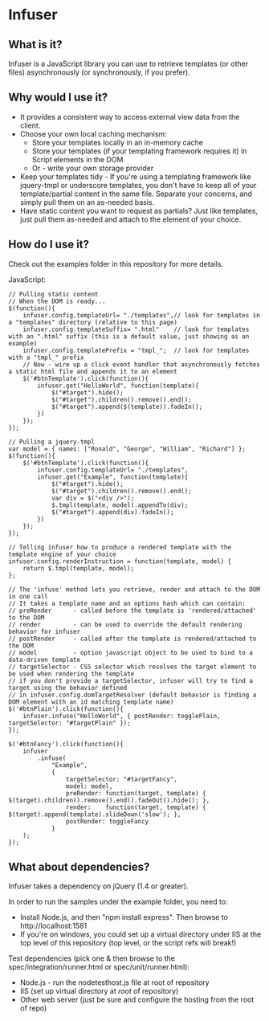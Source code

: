 # Infuser

## What is it?
Infuser is a JavaScript library you can use to retrieve templates (or other files) asynchronously (or synchronously, if you prefer).

## Why would I use it?
* It provides a consistent way to access external view data from the client.
* Choose your own local caching mechanism:
    * Store your templates locally in an in-memory cache
    * Store your templates (if your templating framework requires it) in Script elements in the DOM
    * Or - write your own storage provider
* Keep your templates tidy - If you're using a templating framework like jquery-tmpl or underscore templates, you don't have to keep all of your template/partial content in the same file.  Separate your concerns, and simply pull them on an as-needed basis.
* Have static content you want to request as partials?  Just like templates, just pull them as-needed and attach to the element of your choice.

## How do I use it?
Check out the examples folder in this repository for more details.

JavaScript:

    // Pulling static content
    // When the DOM is ready...
    $(function(){
        infuser.config.templateUrl= "./templates",// look for templates in a "templates" directory (relative to this page)
        infuser.config.templateSuffix= ".html"    // look for templates with an ".html" suffix (this is a default value, just showing as an example)
        infuser.config.templatePrefix = "tmpl_";  // look for templates with a "tmpl_" prefix
        // Now - wire up a click event handler that asynchronously fetches a static html file and appends it to an element
        $('#btnTemplate').click(function(){
            infuser.get("HelloWorld", function(template){
                $("#target").hide();
                $("#target").children().remove().end();
                $("#target").append($(template)).fadeIn();
            })
        });
    });
    
    // Pulling a jquery-tmpl
    var model = { names: ["Ronald", "George", "William", "Richard"] };
    $(function(){
        $('#btnTemplate').click(function(){
            infuser.config.templateUrl= "./templates",
            infuser.get("Example", function(template){
                $("#target").hide();
                $("#target").children().remove().end();
                var div = $("<div />");
                $.tmpl(template, model).appendTo(div);
                $("#target").append(div).fadeIn();
            })
        });
    });

    // Telling infuser how to produce a rendered template with the template engine of your choice
    infuser.config.renderInstruction = function(template, model) {
        return $.tmpl(template, model);
    };

    // The 'infuse' method lets you retrieve, render and attach to the DOM in one call
    // It takes a template name and an options hash which can contain:
    // preRender      - called before the template is 'rendered/attached' to the DOM
    // render         - can be used to override the default rendering behavior for infuser
    // postRender     - called after the template is rendered/attached to the DOM
    // model          - option javascript object to be used to bind to a data-driven template
    // targetSelector - CSS selector which resolves the target element to be used when rendering the template
    // if you don't provide a targetSelector, infuser will try to find a target using the behavior defined
    // in infuser.config.domTargetResolver (default behavior is finding a DOM element with an id matching template name)
    $('#btnPlain').click(function(){
        infuser.infuse("HelloWorld", { postRender: togglePlain, targetSelector: "#targetPlain" });
    });

    $('#btnFancy').click(function(){
        infuser
            .infuse(
                "Example",
                {
                    targetSelector: "#targetFancy",
                    model: model,
                    preRender: function(target, template) { $(target).children().remove().end().fadeOut().hide(); },
                    render:    function(target, template) { $(target).append(template).slideDown('slow'); },
                    postRender: toggleFancy
                }
        );
    });

## What about dependencies?
Infuser takes a dependency on jQuery (1.4 or greater).

In order to run the samples under the example folder, you need to:

* Install Node.js, and then "npm install express".  Then browse to http://localhost:1581
* If you're on windows, you could set up a virtual directory under IIS at the top level of this repository (top level, or the script refs will break!)

Test dependencies (pick one & then browse to the spec/integration/runner.html or spec/unit/runner.html):

* Node.js - run the nodetesthost.js file at root of repository
* IIS (set up virtual directory at *root* of repository)
* Other web server (just be sure and configure the hosting from the root of repo)
